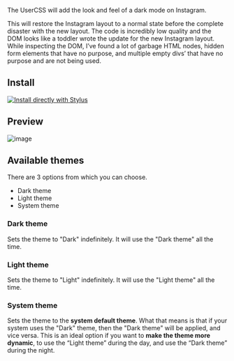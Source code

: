 The UserCSS will add the look and feel of a dark mode on Instagram.

This will restore the Instagram layout to a normal state before the complete disaster with the new layout. The code is incredibly low quality and the DOM looks like a toddler wrote the update for the new Instagram layout. While inspecting the DOM, I’ve found a lot of garbage HTML nodes, hidden form elements that have no purpose, and multiple empty divs’ that have no purpose and are not being used.

## Install
[![Install directly with Stylus](https://img.shields.io/badge/Install%20directly%20with-Stylus-00adad.svg)](https://github.com/unigazer/instagram-dark-mode/raw/main/instagram.user.css)

## Preview

![image](https://userstyles.world/preview/4465/0.webp)

## Available themes
There are 3 options from which you can choose.
  - Dark theme
  - Light theme
  - System theme

### Dark theme
Sets the theme to "Dark" indefinitely. It will use the "Dark theme" all the time.

### Light theme
Sets the theme to "Light" indefinitely. It will use the "Light theme" all the time.

### System theme
Sets the theme to the **system default theme**. What that means is that if your system uses the "Dark" theme, then the "Dark theme" will be applied, and vice versa. This is an ideal option if you want to **make the theme more dynamic**, to use the “Light theme” during the day, and use the “Dark theme” during the night.
